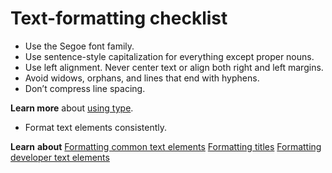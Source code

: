 ﻿# Text-formatting checklist

  - Use the Segoe font family.
  - Use sentence-style capitalization for everything except proper nouns.
  - Use left alignment. Never center text or align both right and left margins.
  - Avoid widows, orphans, and lines that end with hyphens.
  - Don’t compress line spacing.

**Learn more** about [using type](https://worldready.cloudapp.net/Styleguide/Read?id=2700&topicid=36397).

  - Format text elements consistently.

**Learn** **about**
 [Formatting common text elements](https://worldready.cloudapp.net/Styleguide/Read?id=2700&topicid=36402)
[Formatting titles](https://worldready.cloudapp.net/Styleguide/Read?id=2700&topicid=36416)
[Formatting developer text elements](https://worldready.cloudapp.net/Styleguide/Read?id=2700&topicid=28975)
